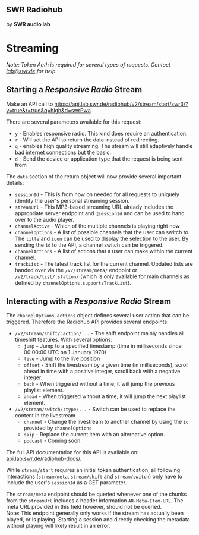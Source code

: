 ## SWR Radiohub
by **SWR audio lab**

# Streaming
_Note: Token Auth is required for several types of requests. Contact lab@swr.de for help._

## Starting a _Responsive Radio_ Stream

Make an API call to
https://api.lab.swr.de/radiohub/v2/stream/start/swr3/?y=true&r=true&q=high&d=swrPwa

There are several parameters available for this request:  
- `y` - Enables responsive radio. This kind does require an authentication.  
- `r` - Will set the API to return the data instead of redirecting.  
- `q` - enables high quality streaming. The stream will still adaptively handle bad internet connections but the basic.  
- `d` - Send the device or application type that the request is being sent from

The `data` section of the return object will now provide several important details:
- `sessionId` - This is from now on needed for all requests to uniquely identify the user's personal streaming session.  
- `streamUrl` - This MP3-based streaming URL already includes the appropriate server endpoint and `sessionId` and can be used to hand over to the audio player.
- `channelActive` - Which of the multiple channels is playing right now
- `channelOptions` - A list of possible channels that the user can switch to. The `title` and `icon` can be used to display the selection to the user. By sending the `id` to the API, a channel switch can be triggered.
- `channelActions` - A list of actions that a user can make within the current channel.
- `trackList` - The latest track list for the current channel. Updated lists are handed over via the `/v2/stream/meta/` endpoint or `/v2/track/list/:station/` (which is only available for main channels as defined by `channelOptions.supportsTrackList`).


## Interacting with a _Responsive Radio_ Stream

The `channelOptions.actions` object defines several user action that can be triggered. Therefore the Radiohub API provides several endpoints:
- `/v2/stream/shift/:action/...` - The shift endpoint mainly handles all timeshift features. With several options:
  - `jump` - Jump to a specified timestamp (time in milliseconds since 00:00:00 UTC on 1 January 1970)
  - `live` - Jump to the live position
  - `offset` - Shift the livestream by a given time (in milliseconds), scroll ahead in time with a positive integer, scroll back with a negative integer.
  - `back` - When triggered without a time, it will jump the previous playlist element.
  - `ahead` - When triggered without a time, it will jump the next playlist element.
- `/v2/stream/switch/:type/...` - Switch can be used to replace the content in the livestream
  - `channel` - Change the livestream to another channel by using the `id` provided by `channelOptions`
  - `skip` - Replace the current item with an alternative option.
  - `podcast` - Coming soon.

The full API documentation for this API is available on: [api.lab.swr.de/radiohub-docs/](https://api.lab.swr.de/radiohub-docs/).  

While `stream/start` requires an initial token authentication, all following interactions (`stream/meta`, `stream/shift` and `stream/switch`) only have to include the user's `sessionId` as a GET parameter.  

The `stream/meta` endpoint should be queried whenever one of the chunks from the `streamUrl` includes a header information `AR-Meta-Item-URL`. The meta URL provided in this field however, should not be queried.  
Note: This endpoint generally only works if the stream has actually been played, or is playing. Starting a session and directly checking the metadata without playing will likely result in an error.
